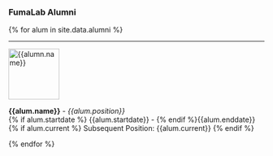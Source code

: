 
<b><h3> FumaLab Alumni </h3> </b>

{% for alum in site.data.alumni %}
<hr>
<img class="img-fluid" src="{{alumn.image}}" {% if alumn.altimage %} onmouseover="this.src='{{alumn.altimage}}';" onmouseout="this.src='{{alumn.image}}';" {% endif %} alt="{{alumn.name}}"; width="100"; height="100"><br>
<div id = "{{alum.name}}" style="padding-top: 60px; margin-top: -60px;">
<p><strong>{{alum.name}}</strong> - <em>{{alum.position}}</em><br>
{% if alum.startdate %} {{alum.startdate}} - {% endif %}{{alum.enddate}} <br>
{% if alum.current %} Subsequent Position: {{alum.current}} {% endif %} </p>
</div> {% endfor %}

